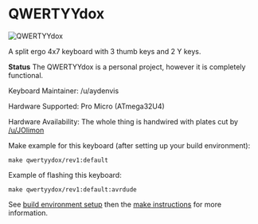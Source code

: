 QWERTYYdox
====

![QWERTYYdox](https://imgur.com/gallery/Pwwb0Q0)


A split ergo 4x7 keyboard with 3 thumb keys and 2 Y keys.

**Status** The QWERTYYdox is a personal project, however it is completely functional.

Keyboard Maintainer: /u/aydenvis

Hardware Supported: Pro Micro (ATmega32U4)

Hardware Availability: The whole thing is handwired with plates cut by [/u/JOlimon](stratakb.com)


Make example for this keyboard (after setting up your build environment):

    make qwertyydox/rev1:default

Example of flashing this keyboard:

    make qwertyydox/rev1:default:avrdude

See [build environment setup](https://docs.qmk.fm/build_environment_setup.html) then the [make instructions](https://docs.qmk.fm/make_instructions.html) for more information.
